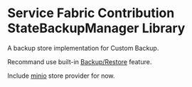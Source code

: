 ﻿# Service Fabric Contribution StateBackupManager Library

A backup store implementation for Custom Backup.

Recommand use built-in [Backup/Restore](https://docs.microsoft.com/en-us/azure/service-fabric/service-fabric-reliable-services-backup-restore) feature.

Include [minio](https://minio.io) store provider for now.